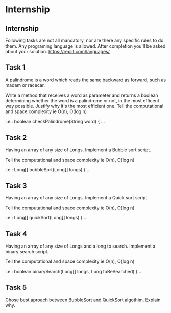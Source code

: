 # Internship

## Internship
Following tasks are not all mandatory, nor are there any specific rules to do them.
Any programing language is allowed.
After completion you'll be asked about your solution.
https://replit.com/languages/

## Task 1
A palindrome is a word which reads the same backward as forward, such as madam or racecar.

Write a method that receives a word as parameter and returns a boolean determining whether the word is a palindrome or not, in the most efficent way possible. Justify why it's the most efficient one.
Tell the computational and space complexity ie  O(n), O(log n)

i.e.:
boolean checkPalindrome(String word) { ...


## Task 2
Having an array of any size of Longs. Implement a Bubble sort script.

Tell the computational and space complexity ie  O(n), O(log n)

i.e.:
Long[] bubbleSort(Long[] longs) { ...

## Task 3
Having an array of any size of Longs. Implement a Quick sort script.

Tell the computational and space complexity ie  O(n), O(log n)

i.e.:
Long[] quickSort(Long[] longs) { ...


## Task 4
Having an array of any size of Longs and a long to search. Implement a binary search script.

Tell the computational and space complexity ie  O(n), O(log n)

i.e.:
boolean binarySearch(Long[] longs, Long toBeSearched) { ... 

## Task 5
Chose best aproach between BubbleSort and QuickSort algothim.
Explain why.



